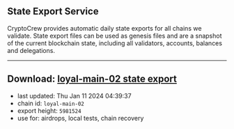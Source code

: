 ## State Export Service
CryptoCrew provides automatic daily state exports for all chains we validate. State export files can be used as genesis files and are a snapshot of the current blockchain state, including all validators, accounts, balances and delegations.

---
**Download: [loyal-main-02 state export](https://dl.ccvalidators.com/SERVICE/loyal/loyal-main-02_export_5981524.json)**
---

- last updated: Thu Jan 11 2024 04:39:37
- chain id: `loyal-main-02`
- export height: `5981524`
- use for: airdrops, local tests, chain recovery
